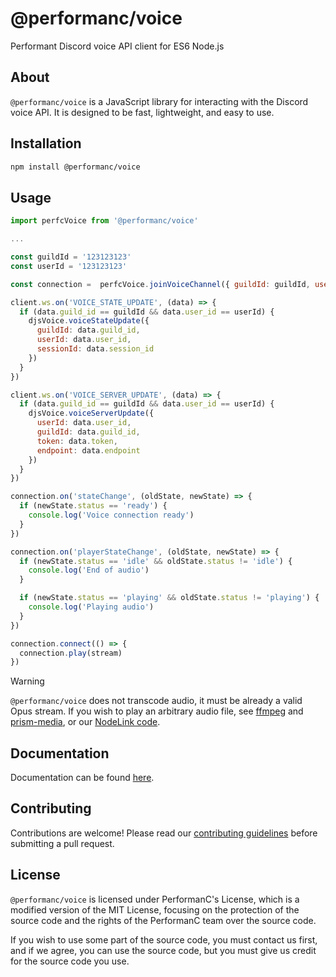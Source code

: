 # @performanc/voice

Performant Discord voice API client for ES6 Node.js

## About

`@performanc/voice` is a JavaScript library for interacting with the Discord voice API. It is designed to be fast, lightweight, and easy to use.

## Installation

```sh
npm install @performanc/voice
```

## Usage

```js
import perfcVoice from '@performanc/voice'

...

const guildId = '123123123'
const userId = '123123123'

const connection =  perfcVoice.joinVoiceChannel({ guildId: guildId, userId: userId })

client.ws.on('VOICE_STATE_UPDATE', (data) => {
  if (data.guild_id == guildId && data.user_id == userId) {
    djsVoice.voiceStateUpdate({
      guildId: data.guild_id,
      userId: data.user_id,
      sessionId: data.session_id
    })
  }
})

client.ws.on('VOICE_SERVER_UPDATE', (data) => {
  if (data.guild_id == guildId && data.user_id == userId) {
    djsVoice.voiceServerUpdate({
      userId: data.user_id,
      guildId: data.guild_id,
      token: data.token,
      endpoint: data.endpoint
    })
  }
})

connection.on('stateChange', (oldState, newState) => {
  if (newState.status == 'ready') {
    console.log('Voice connection ready')
  }
})

connection.on('playerStateChange', (oldState, newState) => {
  if (newState.status == 'idle' && oldState.status != 'idle') {
    console.log('End of audio')
  }

  if (newState.status == 'playing' && oldState.status != 'playing') {
    console.log('Playing audio')
  }
})

connection.connect(() => {
  connection.play(stream)
})
```

> [!WARNING]  
> `@performanc/voice` does not transcode audio, it must be already a valid Opus stream. If you wish to play an arbitrary audio file, see [ffmpeg](https://ffmpeg.org/) and [prism-media](https://npmjs.com/package/prism-media), or our [NodeLink code](https://github.com/PerformanC/NodeLink/tree/main/src/voice/utils.js).

## Documentation

Documentation can be found [here](docs/).

## Contributing

Contributions are welcome! Please read our [contributing guidelines](CONTRIBUTING.md) before submitting a pull request.

## License

`@performanc/voice` is licensed under PerformanC's License, which is a modified version of the MIT License, focusing on the protection of the source code and the rights of the PerformanC team over the source code.

If you wish to use some part of the source code, you must contact us first, and if we agree, you can use the source code, but you must give us credit for the source code you use.
